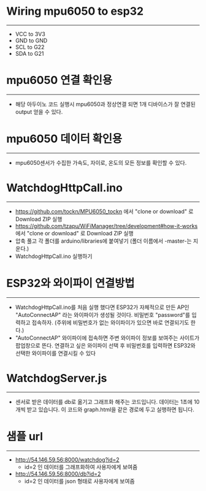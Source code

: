 # Wiring mpu6050 to esp32
---
- VCC to 3V3
- GND to GND
- SCL to G22
- SDA to G21

# mpu6050 연결 확인용
---
- 해당 아두이노 코드 실행시 mpu6050과 정상연결 되면 1개 디바이스가 잘 연결된 output 얻을 수 있다.

# mpu6050 데이터 확인용
---
- mpu6050센서가 수집한 가속도, 자이로, 온도의 모든 정보를 확인할 수 있다.

# WatchdogHttpCall.ino
---
-  https://github.com/tockn/MPU6050_tockn 에서 "clone or download" 로 Download ZIP 실행
-  https://github.com/tzapu/WiFiManager/tree/development#how-it-works 에서 "clone or download" 로 Download ZIP 실행
-  압축 풀고 각 폴더를 arduino/libraries에 붙여넣기 (폴더 이름에서 -master-는 지운다.)
-  WatchdogHttpCall.ino 실행하기

# ESP32와 와이파이 연결방법
---
- WatchdogHttpCall.ino를 처음 실행 했다면 ESP32가 자체적으로 만든 AP인 "AutoConnectAP" 라는 와이파이가 생성될 것이다. 비밀번호 "password"를 입력하고 접속하자. (주위에 비밀번호가 없는 와이파이가 있으면 바로 연결되기도 한다.)
- "AutoConnectAP" 와이파이에 접속하면 주변 와이파이 정보를 보여주는 사이트가 팝업창으로 뜬다. 연결하고 싶은 와이파이 선택 후 비밀번호를 입력하면 ESP32와 선택한 와이파이를 연결시킬 수 있다

# WatchdogServer.js
---
- 센서로 받은 데이터를 db로 옮기고 그래프화 해주는 코드입니다. 데이터는 1초에 10개씩 받고 있습니다. 이 코드와 graph.html을 같은 경로에 두고 실행하면 됩니다.

# 샘플 url
---
- http://54.146.59.56:8000/watchdog?id=2  
  - id=2 인 데이터를 그래프화하여 사용자에게 보여줌
- http://54.146.59.56:8000/db?id=2
  - id=2 인 데이터를 json 형태로 사용자에게 보여줌
